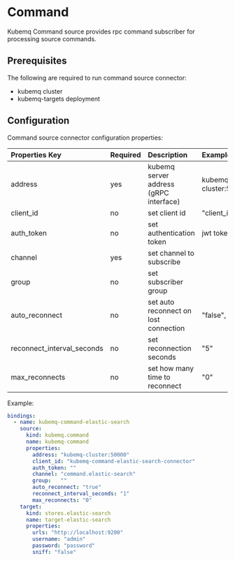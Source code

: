 # Command

Kubemq Command source provides rpc command subscriber for processing source commands.

## Prerequisites

The following are required to run command source connector:

* kubemq cluster
* kubemq-targets deployment

## Configuration

Command source connector configuration properties:

| Properties Key | Required | Description | Example |
| :--- | :--- | :--- | :--- |
| address | yes | kubemq server address \(gRPC interface\) | kubemq-cluster:50000 |
| client\_id | no | set client id | "client\_id" |
| auth\_token | no | set authentication token | jwt token |
| channel | yes | set channel to subscribe |  |
| group | no | set subscriber group |  |
| auto\_reconnect | no | set auto reconnect on lost connection | "false", "true" |
| reconnect\_interval\_seconds | no | set reconnection seconds | "5" |
| max\_reconnects | no | set how many time to reconnect | "0" |

Example:

```yaml
bindings:
  - name: kubemq-command-elastic-search
    source:
      kind: kubemq.command
      name: kubemq-command
      properties:
        address: "kubemq-cluster:50000"
        client_id: "kubemq-command-elastic-search-connector"
        auth_token: ""
        channel: "command.elastic-search"
        group:   ""
        auto_reconnect: "true"
        reconnect_interval_seconds: "1"
        max_reconnects: "0"
    target:
      kind: stores.elastic-search
      name: target-elastic-search
      properties:
        urls: "http://localhost:9200"
        username: "admin"
        password: "password"
        sniff: "false"
```

